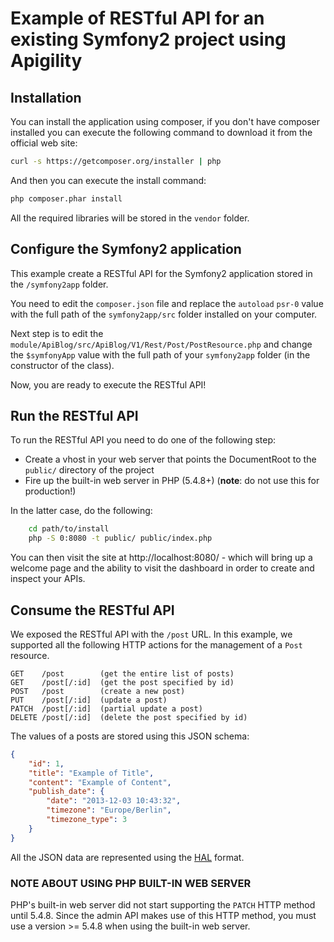 Example of RESTful API for an existing Symfony2 project using Apigility
=======================================================================

Installation
------------

You can install the application using composer, if you don't have composer installed you can execute the following command to download it from the official web site:

```bash
curl -s https://getcomposer.org/installer | php
```

And then you can execute the install command:

```bash
php composer.phar install
```

All the required libraries will be stored in the `vendor` folder.


Configure the Symfony2 application
----------------------------------

This example create a RESTful API for the Symfony2 application stored in the `/symfony2app` folder.

You need to edit the `composer.json` file and replace the `autoload` `psr-0` value with the full path of the `symfony2app/src` folder installed on your computer.

Next step is to edit the `module/ApiBlog/src/ApiBlog/V1/Rest/Post/PostResource.php` and change the `$symfonyApp` value with the full path of your `symfony2app` folder (in the constructor of the class). 

Now, you are ready to execute the RESTful API!


Run the RESTful API
-------------------

To run the RESTful API you need to do one of the following step:

- Create a vhost in your web server that points the DocumentRoot to the
  `public/` directory of the project
- Fire up the built-in web server in PHP (5.4.8+) (**note**: do not use this for
  production!)

In the latter case, do the following:

```bash
    cd path/to/install
    php -S 0:8080 -t public/ public/index.php
```

You can then visit the site at http://localhost:8080/ - which will bring up a
welcome page and the ability to visit the dashboard in order to create and
inspect your APIs.


Consume the RESTful API
-----------------------

We exposed the RESTful API with the `/post` URL. In this example, we supported all the following HTTP actions for the management of a `Post` resource.

```
GET    /post        (get the entire list of posts)
GET    /post[/:id]  (get the post specified by id)
POST   /post        (create a new post)
PUT    /post[/:id]  (update a post)
PATCH  /post[/:id]  (partial update a post)
DELETE /post[/:id]  (delete the post specified by id)
```

The values of a posts are stored using this JSON schema:

```json
{
    "id": 1,
    "title": "Example of Title",
    "content": "Example of Content", 
    "publish_date": {
        "date": "2013-12-03 10:43:32", 
        "timezone": "Europe/Berlin", 
        "timezone_type": 3
    }
}
```

All the JSON data are represented using the [HAL](http://tools.ietf.org/html/draft-kelly-json-hal-06) format.


### NOTE ABOUT USING PHP BUILT-IN WEB SERVER

PHP's built-in web server did not start supporting the `PATCH` HTTP method until
5.4.8. Since the admin API makes use of this HTTP method, you must use a version
&gt;= 5.4.8 when using the built-in web server.

